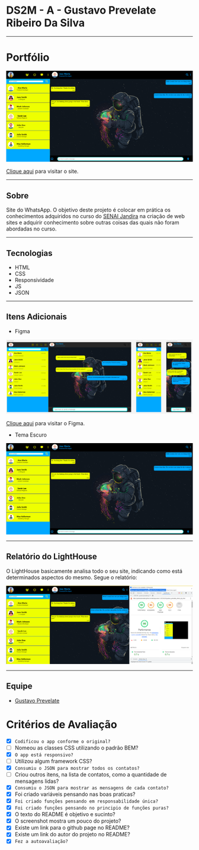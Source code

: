 # DS2M - A - Gustavo Prevelate Ribeiro Da Silva

---

# Portfólio

![Screenshot](./img/screenshot.png)

[Clique aqui](https://gustavoprevelate.github.io/whatsApp-senai-1-2023/ds2m/gustavo_prevelate_ribeiro_da_silva/) para visitar o site.

---

## Sobre
Site do WhatsApp. O objetivo deste projeto é colocar em prática os conhecimentos adquiridos no curso do [SENAI Jandira](https://jandira.sp.senai.br/) na criação de web sites e adquirir conhecimento sobre outras coisas das quais não foram abordadas no curso.

---
## Tecnologias
- HTML
- CSS
- Responsividade
- JS
- JSON

---
## Itens Adicionais

- Figma

![Screenshot](./img/figmaScreenShot.png)

[Clique aqui](https://www.figma.com/file/LYSczVwaJSsWEe5aCMoshm/WhatsappWeb?node-id=0-1&t=VjeoPERYQCQo2clX-0) para visitar o Figma.

- Tema Escuro

![Screenshot](./img/screenshot.png)

---
## Relatório do LightHouse
O LightHouse basicamente analisa todo o seu site, indicando como está determinados aspectos do mesmo. Segue o relatório:

![Report](./img/lighthouse.png)

---
## Equipe
- [Gustavo Prevelate](https://fernandoleonid.github.io/whatsApp-senai-1-2023/ds2m/gustavo_prevelate_ribeiro_da_silva/)

# Critérios de Avaliação
- [x] `Codificou o app conforme o original?`
- [ ] Nomeou as classes CSS utilizando o padrão BEM?
- [x] `O app está responsivo?`
- [ ] Utilizou algum framework CSS?
- [x] `Consumiu o JSON para mostrar todos os contatos?`
- [ ] Criou outros itens, na lista de contatos, como a quantidade de mensagens lidas?
- [x] `Consumiu o JSON para mostrar as mensagens de cada contato?`
- [x] Foi criado variáveis pensando nas boas praticas?
- [x] `Foi criado funções pensando em responsabilidade única?`
- [x] `Foi criado funções pensando no principio de funções puras?`
- [x] O texto do README é objetivo e sucinto?
- [x] O screenshot mostra um pouco do projeto?
- [x] Existe um link para o github page no README?
- [x] Existe um link do autor do projeto no README?
- [x] `Fez a autoavaliação?`
